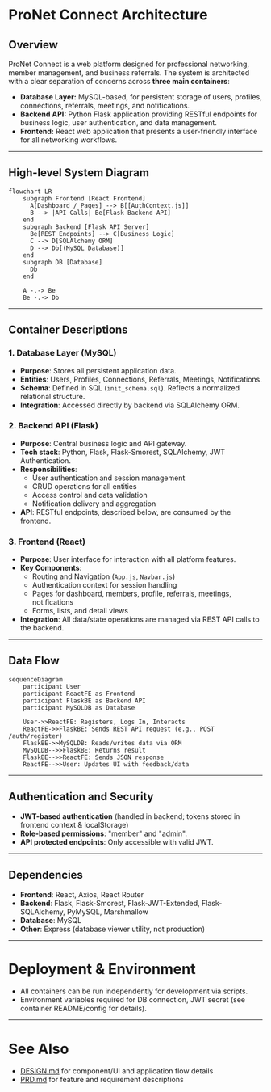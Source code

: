 # ProNet Connect Architecture

## Overview

ProNet Connect is a web platform designed for professional networking, member management, and business referrals. The system is architected with a clear separation of concerns across **three main containers**:
- **Database Layer:** MySQL-based, for persistent storage of users, profiles, connections, referrals, meetings, and notifications.
- **Backend API:** Python Flask application providing RESTful endpoints for business logic, user authentication, and data management.
- **Frontend:** React web application that presents a user-friendly interface for all networking workflows.

---

## High-level System Diagram

```mermaid
flowchart LR
    subgraph Frontend [React Frontend]
      A[Dashboard / Pages] --> B[[AuthContext.js]]
      B --> |API Calls| Be[Flask Backend API]
    end
    subgraph Backend [Flask API Server]
      Be[REST Endpoints] --> C[Business Logic]
      C --> D[SQLAlchemy ORM]
      D --> Db[(MySQL Database)]
    end
    subgraph DB [Database]
      Db
    end

    A -.-> Be
    Be -.-> Db
```

---

## Container Descriptions

### 1. Database Layer (MySQL)
- **Purpose**: Stores all persistent application data.
- **Entities**: Users, Profiles, Connections, Referrals, Meetings, Notifications.
- **Schema**: Defined in SQL (`init_schema.sql`). Reflects a normalized relational structure.
- **Integration**: Accessed directly by backend via SQLAlchemy ORM.

### 2. Backend API (Flask)
- **Purpose**: Central business logic and API gateway.
- **Tech stack**: Python, Flask, Flask-Smorest, SQLAlchemy, JWT Authentication.
- **Responsibilities**:
    - User authentication and session management
    - CRUD operations for all entities
    - Access control and data validation
    - Notification delivery and aggregation
- **API**: RESTful endpoints, described below, are consumed by the frontend.

### 3. Frontend (React)
- **Purpose**: User interface for interaction with all platform features.
- **Key Components**:
    - Routing and Navigation (`App.js`, `Navbar.js`)
    - Authentication context for session handling
    - Pages for dashboard, members, profile, referrals, meetings, notifications
    - Forms, lists, and detail views
- **Integration**: All data/state operations are managed via REST API calls to the backend.

---

## Data Flow

```mermaid
sequenceDiagram
    participant User
    participant ReactFE as Frontend
    participant FlaskBE as Backend API
    participant MySQLDB as Database

    User->>ReactFE: Registers, Logs In, Interacts
    ReactFE->>FlaskBE: Sends REST API request (e.g., POST /auth/register)
    FlaskBE->>MySQLDB: Reads/writes data via ORM
    MySQLDB-->>FlaskBE: Returns result
    FlaskBE-->>ReactFE: Sends JSON response
    ReactFE-->>User: Updates UI with feedback/data
```

---

## Authentication and Security

- **JWT-based authentication** (handled in backend; tokens stored in frontend context & localStorage)
- **Role-based permissions**: "member" and "admin".
- **API protected endpoints**: Only accessible with valid JWT.

---

## Dependencies

- **Frontend**: React, Axios, React Router
- **Backend**: Flask, Flask-Smorest, Flask-JWT-Extended, Flask-SQLAlchemy, PyMySQL, Marshmallow
- **Database**: MySQL
- **Other**: Express (database viewer utility, not production)

---

# Deployment & Environment

- All containers can be run independently for development via scripts.
- Environment variables required for DB connection, JWT secret (see container README/config for details).

---

# See Also
- [DESIGN.md](../pronet-connect-127616-127625/DESIGN.md) for component/UI and application flow details
- [PRD.md](../pronet-connect-127616-127626/PRD.md) for feature and requirement descriptions
